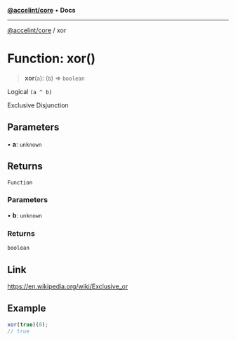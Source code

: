 [**@accelint/core**](../README.md) • **Docs**

***

[@accelint/core](../README.md) / xor

# Function: xor()

> **xor**(`a`): (`b`) => `boolean`

Logical `(a ^ b)`

Exclusive Disjunction

## Parameters

• **a**: `unknown`

## Returns

`Function`

### Parameters

• **b**: `unknown`

### Returns

`boolean`

## Link

https://en.wikipedia.org/wiki/Exclusive_or

## Example

```ts
xor(true)(0);
// true
```
